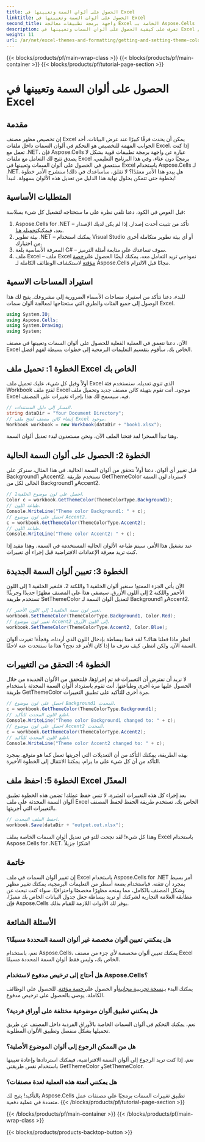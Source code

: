 ```yaml
---
title: الحصول على ألوان السمة وتعيينها في Excel
linktitle: الحصول على ألوان السمة وتعيينها في Excel
second_title: واجهة برمجة تطبيقات معالجة Excel الخاصة بـ Aspose.Cells .NET
description: تعرف على كيفية الحصول على ألوان السمات وتعيينها في Excel باستخدام Aspose.Cells for .NET من خلال هذا البرنامج التعليمي السهل المتابعة. يتضمن هذا البرنامج التعليمي دليلاً كاملاً خطوة بخطوة وأمثلة برمجية.
weight: 11
url: /ar/net/excel-themes-and-formatting/getting-and-setting-theme-colors/
---
```


{{< blocks/products/pf/main-wrap-class >}}
{{< blocks/products/pf/main-container >}}
{{< blocks/products/pf/tutorial-page-section >}}

# الحصول على ألوان السمة وتعيينها في Excel

## مقدمة
إن تخصيص مظهر مصنف Excel يمكن أن يحدث فرقًا كبيرًا عند عرض البيانات. أحد الجوانب المهمة للتخصيص هو التحكم في ألوان السمات داخل ملفات Excel. إذا كنت تعمل مع .NET، فإن Aspose.Cells عبارة عن واجهة برمجة تطبيقات قوية بشكل لا يصدق تتيح لك التعامل مع ملفات Excel برمجيًا دون عناء، وفي هذا البرنامج التعليمي، سنتعمق في الحصول على ألوان السمات وتعيينها في Excel باستخدام Aspose.Cells لـ .NET.
هل يبدو هذا الأمر معقدًا؟ لا تقلق، سأساعدك في ذلك! سنشرح الأمر خطوة بخطوة حتى تتمكن بحلول نهاية هذا الدليل من تعديل هذه الألوان بسهولة. لنبدأ!
## المتطلبات الأساسية
قبل الغوص في الكود، دعنا نلقي نظرة على ما ستحتاجه لتشغيل كل شيء بسلاسة:
1. Aspose.Cells for .NET – تأكد من تثبيت أحدث إصدار. إذا لم يكن لديك الإصدار بعد، فيمكنك[تحميله هنا](https://releases.aspose.com/cells/net/).
2. بيئة تطوير .NET – يمكنك استخدام Visual Studio أو أي بيئة تطوير متكاملة أخرى من اختيارك.
3. المعرفة الأساسية بلغة C# – سوف تساعدك على متابعة أمثلة الترميز.
4. ملف Excel – ملف Excel نموذجي تريد التعامل معه.
 يمكنك أيضًا الحصول على[رخصة مؤقتة](https://purchase.aspose.com/temporary-license/) لاستكشاف الوظائف الكاملة لـ Aspose.Cells مجانًا قبل الالتزام.
## استيراد المساحات الاسمية
للبدء، دعنا نتأكد من استيراد مساحات الأسماء الضرورية إلى مشروعك. يتيح لك هذا الوصول إلى جميع الفئات والطرق التي ستحتاجها لمعالجة ألوان سمات Excel.
```csharp
using System.IO;
using Aspose.Cells;
using System.Drawing;
using System;
```
الآن، دعنا نتعمق في العملية الفعلية للحصول على ألوان السمات وتعيينها في مصنف Excel الخاص بك. سأقوم بتقسيم التعليمات البرمجية إلى خطوات بسيطة لفهم أفضل.
## الخطوة 1: تحميل ملف Excel الخاص بك
أولاً وقبل كل شيء، عليك تحميل ملف Excel الذي تنوي تعديله. سنستخدم فئة Workbook لفتح ملف Excel موجود.
أنت تقوم بتهيئة كائن مصنف جديد وتحميل ملف Excel فيه. سيسمح لك هذا بإجراء تغييرات على المصنف.
```csharp
// المسار إلى دليل المستندات.
string dataDir = "Your Document Directory";
// إنشاء كائن مصنف لفتح ملف Excel موجود.
Workbook workbook = new Workbook(dataDir + "book1.xlsx");
```
وهنا تبدأ السحر! لقد فتحنا الملف الآن، ونحن مستعدون لبدء تعديل ألوان السمة.
## الخطوة 2: الحصول على ألوان السمة الحالية
قبل تغيير أي ألوان، دعنا أولاً نتحقق من ألوان السمة الحالية. في هذا المثال، سنركز على Background1 وAccent2.
تستخدم طريقة GetThemeColor لاسترداد لون السمة الحالي لكل من Background1 وAccent2.
```csharp
// احصل على لون موضوع الخلفية1.
Color c = workbook.GetThemeColor(ThemeColorType.Background1);
// طباعة اللون.
Console.WriteLine("Theme color Background1: " + c);
// احصل على لون موضوع Accent2.
c = workbook.GetThemeColor(ThemeColorType.Accent2);
// طباعة اللون.
Console.WriteLine("Theme color Accent2: " + c);
```
عند تشغيل هذا الأمر، سيتم طباعة الألوان الحالية المستخدمة في السمة. وهذا مفيد إذا كنت تريد معرفة الإعدادات الافتراضية قبل إجراء أي تغييرات.
## الخطوة 3: تعيين ألوان السمة الجديدة
الآن يأتي الجزء الممتع! سنغير ألوان الخلفية 1 واللكنة 2. فلنغير الخلفية 1 إلى اللون الأحمر واللكنة 2 إلى اللون الأزرق. سيضفي هذا على المصنف مظهرًا جديدًا وجريئًا!
تستخدم طريقة SetThemeColor لتعديل ألوان السمة لـ Background1 وAccent2.
```csharp
// تغيير لون سمة الخلفية1 إلى اللون الأحمر.
workbook.SetThemeColor(ThemeColorType.Background1, Color.Red);
// تغيير لون موضوع Accent2 إلى اللون الأزرق.
workbook.SetThemeColor(ThemeColorType.Accent2, Color.Blue);
```
انظر ماذا فعلنا هناك؟ لقد قمنا ببساطة بإدخال اللون الذي أردناه، وفجأة! تغيرت ألوان السمة الآن. ولكن انتظر، كيف نعرف ما إذا كان الأمر قد نجح؟ هذا ما سنتحدث عنه لاحقًا.
## الخطوة 4: التحقق من التغييرات
لا نريد أن نفترض أن التغييرات قد تم إجراؤها. فلنتحقق من الألوان الجديدة من خلال الحصول عليها مرة أخرى وطباعتها.
أنت تقوم باسترداد ألوان السمة المحدثة باستخدام طريقة GetThemeColor مرة أخرى للتأكيد على تطبيق التغييرات.
```csharp
// احصل على لون موضوع Background1 المحدث.
c = workbook.GetThemeColor(ThemeColorType.Background1);
// اطبع اللون المحدث للتأكيد.
Console.WriteLine("Theme color Background1 changed to: " + c);
// احصل على لون موضوع Accent2 المحدث.
c = workbook.GetThemeColor(ThemeColorType.Accent2);
// اطبع اللون المحدث للتأكيد.
Console.WriteLine("Theme color Accent2 changed to: " + c);
```
بهذه الطريقة، يمكنك التأكد من أن التعديلات التي أجريتها تعمل كما هو متوقع. بمجرد التأكد من أن كل شيء على ما يرام، يمكننا الانتقال إلى الخطوة الأخيرة.
## الخطوة 5: احفظ ملف Excel المعدّل
بعد إجراء كل هذه التغييرات المثيرة، لا تنس حفظ عملك! تضمن هذه الخطوة تطبيق ألوان السمة المحدثة على ملف Excel الخاص بك.
تستخدم طريقة الحفظ لحفظ المصنف بالتغييرات التي أجريتها.
```csharp
// احفظ الملف المحدث.
workbook.Save(dataDir + "output.out.xlsx");
```
وهذا كل شيء! لقد نجحت للتو في تعديل ألوان السمات الخاصة بملف Excel باستخدام Aspose.Cells for .NET. شكرًا جزيلاً!
## خاتمة
إن تغيير ألوان السمات في ملف Excel باستخدام Aspose.Cells for .NET أمر بسيط بمجرد أن تتقنه. فباستخدام بضعة أسطر من التعليمات البرمجية، يمكنك تغيير مظهر وشكل المصنف بالكامل، مما يمنحه مظهرًا مخصصًا واحترافيًا. سواء كنت تبحث عن مطابقة العلامة التجارية لشركتك أو تريد ببساطة جعل جدول البيانات الخاص بك مميزًا، فإن Aspose.Cells يوفر لك الأدوات اللازمة للقيام بذلك.
## الأسئلة الشائعة
### هل يمكنني تعيين ألوان مخصصة غير ألوان السمة المحددة مسبقًا؟
نعم، باستخدام Aspose.Cells، يمكنك تعيين ألوان مخصصة لأي جزء من مصنف Excel الخاص بك، وليس فقط ألوان السمة المحددة مسبقًا.
### هل أحتاج إلى ترخيص مدفوع لاستخدام Aspose.Cells؟
 يمكنك البدء بـ[نسخة تجريبية مجانية](https://releases.aspose.com/)أو الحصول على[رخصة مؤقتة](https://purchase.aspose.com/temporary-license/). للحصول على الوظائف الكاملة، يوصى بالحصول على ترخيص مدفوع.
### هل يمكنني تطبيق ألوان موضوعية مختلفة على أوراق فردية؟
نعم، يمكنك التحكم في ألوان السمات الخاصة بالأوراق الفردية داخل المصنف عن طريق تحميلها بشكل منفصل وتطبيق الألوان المطلوبة.
### هل من الممكن الرجوع إلى ألوان الموضوع الأصلية؟
نعم، إذا كنت تريد الرجوع إلى ألوان السمة الافتراضية، فيمكنك استردادها وإعادة تعيينها باستخدام نفس طريقتي GetThemeColor وSetThemeColor.
### هل يمكنني أتمتة هذه العملية لعدة مصنفات؟
بالتأكيد! يتيح لك Aspose.Cells تطبيق تغييرات السمات برمجيًا على مصنفات عمل متعددة في عملية دفعية.
{{< /blocks/products/pf/tutorial-page-section >}}

{{< /blocks/products/pf/main-container >}}
{{< /blocks/products/pf/main-wrap-class >}}

{{< blocks/products/products-backtop-button >}}

